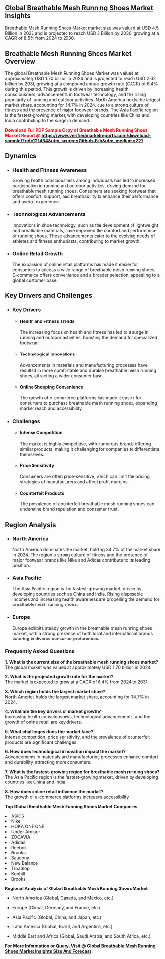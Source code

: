 <h2><a href="https://www.verifiedmarketreports.com/download-sample/?rid=121454&amp;utm_source=Github&amp;utm_medium=221" target="_blank">Global Breathable Mesh Running Shoes Market</a> Insights</h2><p>Breathable Mesh Running Shoes Market market size was valued at USD 4.5 Billion in 2022 and is projected to reach USD 8 Billion by 2030, growing at a CAGR of 8.5% from 2024 to 2030.</p><p> <h2>Breathable Mesh Running Shoes Market Overview</h2> <p>The global Breathable Mesh Running Shoes Market was valued at approximately USD 1.70 billion in 2024 and is projected to reach USD 2.62 billion by 2031, growing at a compound annual growth rate (CAGR) of 6.4% during this period. This growth is driven by increasing health consciousness, advancements in footwear technology, and the rising popularity of running and outdoor activities. North America holds the largest market share, accounting for 34.7% in 2024, due to a strong culture of fitness and the presence of major footwear brands. The Asia Pacific region is the fastest-growing market, with developing countries like China and India contributing to the surge in demand. </p> <p><strong><p><span class=""><span style="color: #ff0000;"><strong>Download Full PDF Sample Copy of Breathable Mesh Running Shoes Market Report</strong> @ </span><a href="https://www.verifiedmarketreports.com/download-sample/?rid=121454&amp;utm_source=Github-Feb&amp;utm_medium=221" target="_blank">https://www.verifiedmarketreports.com/download-sample/?rid=121454&amp;utm_source=Github-Feb&amp;utm_medium=221</a></span></p></strong></p> <h2>Dynamics</h2> <ul> <li><h3>Health and Fitness Awareness</h3> <p>Growing health consciousness among individuals has led to increased participation in running and outdoor activities, driving demand for breathable mesh running shoes. Consumers are seeking footwear that offers comfort, support, and breathability to enhance their performance and overall experience. </p> </li> <li><h3>Technological Advancements</h3> <p>Innovations in shoe technology, such as the development of lightweight and breathable materials, have improved the comfort and performance of running shoes. These advancements cater to the evolving needs of athletes and fitness enthusiasts, contributing to market growth. </p> </li> <li><h3>Online Retail Growth</h3> <p>The expansion of online retail platforms has made it easier for consumers to access a wide range of breathable mesh running shoes. E-commerce offers convenience and a broader selection, appealing to a global customer base. </p> </li> </ul> <h2>Key Drivers and Challenges</h2> <ul> <li><h3>Key Drivers</h3> <ul> <li><h4>Health and Fitness Trends</h4> <p>The increasing focus on health and fitness has led to a surge in running and outdoor activities, boosting the demand for specialized footwear. </p> </li> <li><h4>Technological Innovations</h4> <p>Advancements in materials and manufacturing processes have resulted in more comfortable and durable breathable mesh running shoes, attracting a wider consumer base. </p> </li> <li><h4>Online Shopping Convenience</h4> <p>The growth of e-commerce platforms has made it easier for consumers to purchase breathable mesh running shoes, expanding market reach and accessibility. </p> </li> </ul> </li> <li><h3>Challenges</h3> <ul> <li><h4>Intense Competition</h4> <p>The market is highly competitive, with numerous brands offering similar products, making it challenging for companies to differentiate themselves. </p> </li> <li><h4>Price Sensitivity</h4> <p>Consumers are often price-sensitive, which can limit the pricing strategies of manufacturers and affect profit margins. </p> </li> <li><h4>Counterfeit Products</h4> <p>The prevalence of counterfeit breathable mesh running shoes can undermine brand reputation and consumer trust. </p> </li> </ul> </li> </ul> <h2>Region Analysis</h2> <ul> <li><h3>North America</h3> <p>North America dominates the market, holding 34.7% of the market share in 2024. The region's strong culture of fitness and the presence of major footwear brands like Nike and Adidas contribute to its leading position. </p> </li> <li><h3>Asia Pacific</h3> <p>The Asia Pacific region is the fastest-growing market, driven by developing countries such as China and India. Rising disposable incomes and increasing health awareness are propelling the demand for breathable mesh running shoes. </p> </li> <li><h3>Europe</h3> <p>Europe exhibits steady growth in the breathable mesh running shoes market, with a strong presence of both local and international brands catering to diverse consumer preferences. </p> </li> </ul> <h3>Frequently Asked Questions</h3> <p><strong>1. What is the current size of the breathable mesh running shoes market?</strong><br> The global market was valued at approximately USD 1.70 billion in 2024. </p> <p><strong>2. What is the projected growth rate for the market?</strong><br> The market is expected to grow at a CAGR of 6.4% from 2024 to 2031. </p> <p><strong>3. Which region holds the largest market share?</strong><br> North America holds the largest market share, accounting for 34.7% in 2024. </p> <p><strong>4. What are the key drivers of market growth?</strong><br> Increasing health consciousness, technological advancements, and the growth of online retail are key drivers. </p> <p><strong>5. What challenges does the market face?</strong><br> Intense competition, price sensitivity, and the prevalence of counterfeit products are significant challenges. </p> <p><strong>6. How does technological innovation impact the market?</strong><br> Advancements in materials and manufacturing processes enhance comfort and durability, attracting more consumers. </p> <p><strong>7. What is the fastest-growing region for breathable mesh running shoes?</strong><br> The Asia Pacific region is the fastest-growing market, driven by developing countries like China and India. </p> <p><strong>8. How does online retail influence the market?</strong><br> The growth of e-commerce platforms increases accessibility</p><p><strong>Top Global Breathable Mesh Running Shoes Market Companies</strong></p><div data-test-id=""><p><li>ASICS</li><li> Nike</li><li> HOKA ONE ONE</li><li> Under Armour</li><li> ZOCAVIA</li><li> Adidas</li><li> Reebok</li><li> Brooks</li><li> Saucony</li><li> New Balance</li><li> Troadlop</li><li> Konhill</li><li> Brooks</li></p><div><strong>Regional Analysis of&nbsp;Global Breathable Mesh Running Shoes Market</strong></div><ul><li dir="ltr"><p dir="ltr">North America&nbsp;(Global, Canada, and Mexico, etc.)</p></li><li dir="ltr"><p dir="ltr">Europe (Global, Germany, and France, etc.)</p></li><li dir="ltr"><p dir="ltr">Asia Pacific&nbsp;(Global, China, and Japan, etc.)</p></li><li dir="ltr"><p dir="ltr">Latin America&nbsp;(Global, Brazil, and Argentina, etc.)</p></li><li dir="ltr">Middle East and Africa&nbsp;(Global, Saudi Arabia, and South Africa, etc.)</li></ul><p><strong>For More Information or Query, Visit @&nbsp;</strong><strong><a href="https://www.verifiedmarketreports.com/product/global-breathable-mesh-running-shoes-market-2019-by-manufacturers-regions-type-and-application-forecast-to-2024/?utm_source=Github&amp;utm_medium=221" target="_blank">Global Breathable Mesh Running Shoes Market Insights Size And Forecast</a></strong></p></div>
